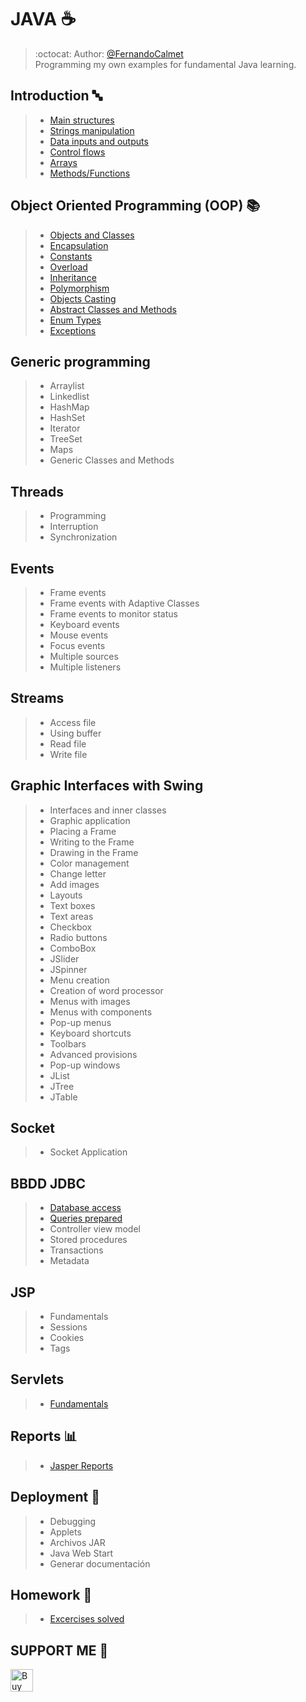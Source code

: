 # JAVA :coffee:
> :octocat: Author: [@FernandoCalmet](https://github.com/FernandoCalmet)  
Programming my own examples for fundamental Java learning.
  
## Introduction :abc:
> - [Main structures](01-Introduccion/01_EstructurasPrincipales)
> - [Strings manipulation](01-Introduccion/02_ManipulacionCadenas)
> - [Data inputs and outputs](01-Introduccion/03_EntradasSalidasDatos)
> - [Control flows](01-Introduccion/04_FlujoControl)
> - [Arrays](01-Introduccion/05_Arreglos)
> - [Methods/Functions](01-Introduccion/06_Metodos)
  
## Object Oriented Programming (OOP) :books:
> - [Objects and Classes](02-POO/ClasesObjetos/src)
> - [Encapsulation](02-POO/Encapsulamiento/src)
> - [Constants](02-POO/Constantes/src)
> - [Overload](02-POO/Sobrecarga/src)
> - [Inheritance](02-POO/Herencia/src)
> - [Polymorphism](02-POO/Polimorfismo/src)
> - [Objects Casting](02-POO/CastingObjetos/src)
> - [Abstract Classes and Methods](02-POO/ClasesMetodosAbstractos/src)
> - [Enum Types](02-POO/TiposEnumerados/src)
> - [Exceptions](02-POO/Excepciones/src)
  
## Generic programming
> - Arraylist
> - Linkedlist
> - HashMap
> - HashSet
> - Iterator
> - TreeSet
> - Maps
> - Generic Classes and Methods
  
## Threads
> - Programming
> - Interruption
> - Synchronization
  
## Events
> - Frame events
> - Frame events with Adaptive Classes
> - Frame events to monitor status
> - Keyboard events
> - Mouse events
> - Focus events
> - Multiple sources
> - Multiple listeners
  
## Streams
> - Access file
> - Using buffer
> - Read file
> - Write file
  
## Graphic Interfaces with Swing
> - Interfaces and inner classes
> - Graphic application
> - Placing a Frame
> - Writing to the Frame
> - Drawing in the Frame
> - Color management
> - Change letter
> - Add images
> - Layouts
> - Text boxes
> - Text areas
> - Checkbox
> - Radio buttons
> - ComboBox
> - JSlider
> - JSpinner
> - Menu creation
> - Creation of word processor
> - Menus with images
> - Menus with components
> - Pop-up menus
> - Keyboard shortcuts
> - Toolbars
> - Advanced provisions
> - Pop-up windows
> - JList
> - JTree
> - JTable
  
## Socket
> - Socket Application
  
## BBDD JDBC
> - [Database access](10-BBDD-JDBC/BBDD_JDBC/src/Acceso)
> - [Queries prepared](10-BBDD-JDBC/BBDD_JDBC/src/ConsultasPreparadas)
> - Controller view model
> - Stored procedures
> - Transactions
> - Metadata
  
## JSP
> - Fundamentals
> - Sessions
> - Cookies
> - Tags
  
## Servlets
> - [Fundamentals](12-Servlets)

## Reports :bar_chart:
> - [Jasper Reports](14-Reportes)
  
## Deployment :rocket:
> - Debugging
> - Applets
> - Archivos JAR
> - Java Web Start
> - Generar documentación

## Homework :scroll:
> - [Excercises solved](Ejercicios)
  
  
## SUPPORT ME :sparkling_heart:
<a href='https://ko-fi.com/fernandocalmet' target='_blank'>
  <img height='36' style='border:0px;height:36px;' src='https://az743702.vo.msecnd.net/cdn/kofi3.png?v=2' border='0' alt='Buy Me a Coffee at ko-fi.com' />
</a>
